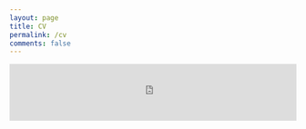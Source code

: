 ```yaml
---
layout: page
title: CV
permalink: /cv
comments: false
---
```


<!---
your comment goes here
and here
<a href="anjugopinath.github.io/resume/Gibson-AFF.pdf" target="_blank">PDF.</a>
-->


<embed src="https://anjugopinath.github.io/resume/Gibson-AFF.pdf" type="application/pdf" width="100%" height="100" scrolling="no"/>


